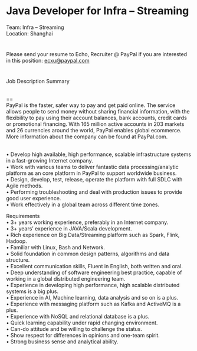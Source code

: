 Java Developer for Infra – Streaming
=
Team: Infra – Streaming
   <br />
Location: Shanghai
#
Please send your resume to Echo, Recruiter @ PayPal if you are interested in this position: ecxu@paypal.com
#
Job Description Summary

   <br />
   ==
   <br />PayPal is the faster, safer way to pay and get paid online. The service allows people to send money without sharing financial information, with the flexibility to pay using their account balances, bank accounts, credit cards or promotional financing. With 165 million active accounts in 203 markets and 26 currencies around the world, PayPal enables global ecommerce. More information about the company can be found at PayPal.com. 

   <br />•	Develop high available, high performance, scalable infrastructure systems in a fast-growing Internet company.
   <br />•	Work with various teams to deliver fantastic data processing/analytic platform as an core platform in PayPal to support worldwide business.
   <br />•	Design, develop, test, release, operate the platform with full SDLC with Agile methods.
   <br />•	Performing troubleshooting and deal with production issues to provide good user experience.
   <br />•	Work effectively in a global team across different time zones.


Requirements
   <br />•	3+ years working experience, preferably in an Internet company.
   <br />•	3+ years’ experience in JAVA/Scala development.
   <br />•	Rich experience on Big Data/Streaming platform such as Spark, Flink, Hadoop.
   <br />•	Familiar with Linux, Bash and Network.
   <br />•	Solid foundation in common design patterns, algorithms and data structure.
   <br />•	Excellent communication skills, Fluent in English, both written and oral.
   <br />•	Deep understanding of software engineering best practice, capable of working in a global distributed engineering team.
   <br />•	Experience in developing high performance, high scalable distributed systems is a big plus.
   <br />•	Experience in AI, Machine learning, data analysis and so on is a plus.
   <br />•	Experience with messaging platform such as Kafka and ActiveMQ is a plus.
   <br />•	Experience with NoSQL and relational database is a plus.
   <br />•	Quick learning capability under rapid changing environment.
   <br />•	Can-do attitude and be willing to challenge the status.
   <br />•	Show respect for differences in opinions and one-team spirit.
   <br />•	Strong business sense and analytical ability.
